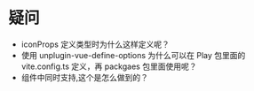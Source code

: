 # 疑问

- iconProps 定义类型时为什么这样定义呢？
- 使用 unplugin-vue-define-options 为什么可以在 Play 包里面的 vite.config.ts 定义，再 packgaes 包里面使用呢？
- 组件中同时支持<my-component>,<MyComponent>这个是怎么做到的？
